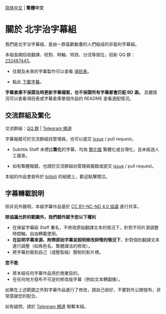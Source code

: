 [简体中文](README.md) | **繁體中文**

# 關於 北宇治字幕組

我們是北宇治字幕組，是由一群喜歡動畫的人們組成的非盈利字幕組。

本組長期招收翻譯、校對、時軸、特效、分流等崗位，招新 QQ 群：[232487445](http://qm.qq.com/cgi-bin/qm/qr?_wv=1027&k=ED0Qrm-TRS5mtfTQwrFMBQEtsrVyqAQg&authKey=fov%2FXdbhFFvjnKwZX3u7xGkY7LwlfIaplbcLu64Zbcrv2hxHAxuj2aqjDhSlQba7&noverify=0&group_code=232487445)。

- 往期及未來的字幕製作可以查看 [項目表](https://github.com/orgs/Kitauji-Sub/projects/2)。

- 點此 [下載字幕](https://github.com/Kitauji-Sub/Subtitles)。

**字幕倉庫不保證及時更新字幕檔案，也不保證所有字幕都會匹配 BD 源。**
具體情況可以查看項目表或字幕倉庫單個作品的 README 查看適配情況。



## 交流群組及繁化

交流群組：[QQ 群](http://qm.qq.com/cgi-bin/qm/qr?_wv=1027&k=weGDsYABreoexFlpa-C6_65nS7G_Ahkd&authKey=PP0WvvIWmtNHpeUPVlLW%2FvKspwOJWjKTr1EyDEEhPrt0zc1kyKgIdx3Ec9yped%2BJ&noverify=0&group_code=884738299) | [Telegram 頻道](https://t.me/KitaUji)

字幕報錯可於交流群組找管理員，也可以提交 [issue](https://github.com/Kitauji-Sub/Subtitles/issues) / pull request。

- Subtitle Staff 未標註**繁化**的字幕，均為 [繁化姬](https://zhconvert.org/) 繁體化或台灣化，且未經過人工複查。

- 如有繁體報錯，也請於交流群組向管理員報錯或提交 [issue](https://github.com/Kitauji-Sub/Subtitles/issues) / pull request。

本組的作品會發布於 [bilibili](https://space.bilibili.com/3546697424702177) 的組號上，歡迎點擊關注。



## 字幕轉載說明

除非另外聲明，本組字幕作品基於 [CC BY-NC-ND 4.0 協議](https://creativecommons.org/licenses/by-nc-nd/4.0/) 進行共享。

**除協議允許的範圍外，我們額外賦予您以下權利**

- 在保留字幕組 Staff 署名，不修改原始翻譯文本的情況下，針對不同片源調整時間軸，自由轉載使用。
- **在註明字幕來源、附帶原始字幕並說明修改詳情的情況下**，針對個別翻譯文本進行調整（如角色名、繁體譯法的修改）。
- 將字幕封裝到自己（或壓製組）壓制的影片裡。

**您不能**

- 將本組任何字幕作品用於商業目的。
- 在任何地方發布不可逆的修改版字幕（例如文本轉圖像）。

如果在上述範圍之外對字幕作品進行了修改，請自己收好，不要對外公開發布，非常感謝您的配合。

如有疑問，請於 [Telegram 頻道](https://t.me/KitaUji) 聯繫本組。
